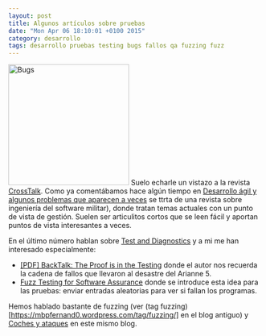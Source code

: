 ```yaml
---
layout: post
title: Algunos artículos sobre pruebas
date: "Mon Apr 06 18:10:01 +0100 2015"
category: desarrollo
tags: desarrollo pruebas testing bugs fallos qa fuzzing fuzz 
---
```




<a href="https://500px.com/photo/88192909/halloween-by-fernando-tricas" title="Bicho"><img src="https://drscdn.500px.org/photo/88192909/w%3D280_h%3D280/4663a126fffe409b75d5cf13bde207b3?v=5" width="240"  alt="Bugs"></a> 
Suelo echarle un vistazo a la revista [CrossTalk](http://www.crosstalkonline.org/). Como ya comentábamos hace algún tiempo en [Desarrollo ágil y algunos problemas que aparecen a veces](https://mbpfernand0.wordpress.com/2013/08/28/697/) se ttrta de una  revista sobre ingeniería del software militar), donde tratan temas actuales con un punto de vista de gestión. 
Suelen ser articulitos cortos que se leen fácil y aportan puntos de vista interesantes a veces.

En el último número hablan sobre [Test and Diagnostics](http://www.crosstalkonline.org/issues/marapril-2015.html) y a mi me han interesado especialmente:

* [[PDF] BackTalk: The Proof is in the Testing](http://www.crosstalkonline.org/storage/issue-archives/2015/201503/201503-Cook.pdf) donde el autor nos recuerda la cadena de fallos que llevaron al desastre del Arianne 5.
* [Fuzz Testing for Software Assurance](https://www.nist.gov/publications/fuzz-testing-software-assurance) donde se introduce esta idea para las pruebas: enviar entradas aleatorias para ver si fallan los programas.

Hemos hablado bastante de fuzzing (ver (tag fuzzing)[https://mbpfernand0.wordpress.com/tag/fuzzing/] en el blog antiguo) y [Coches y ataques](http://fernand0.github.io/Coches-Y-Ataques/) en este mismo blog.
